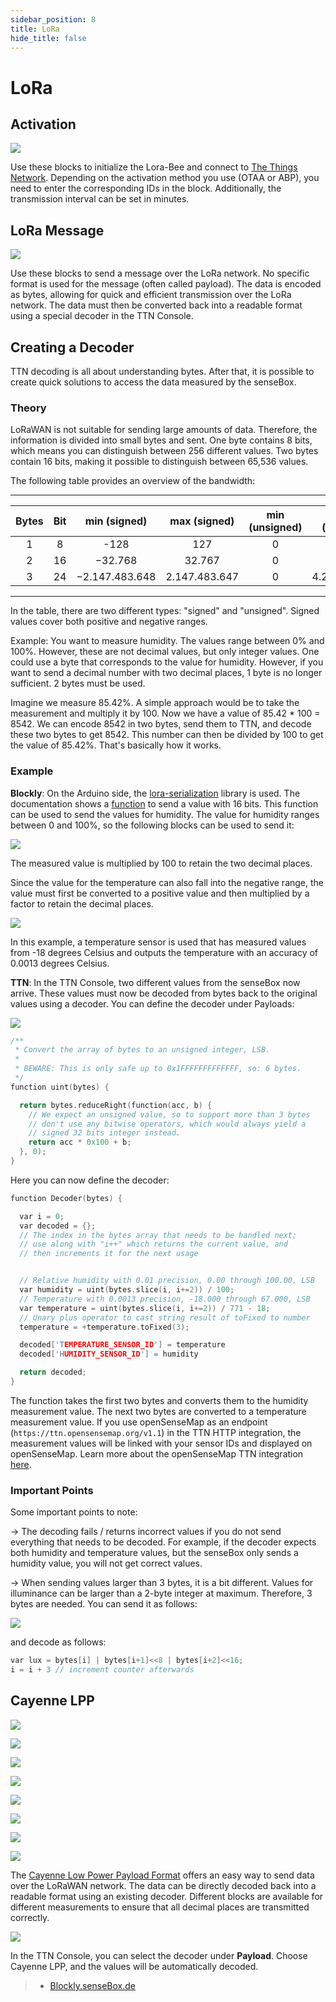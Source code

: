 ```yaml
---
sidebar_position: 8
title: LoRa
hide_title: false
---
```



# LoRa


## Activation

![](/img/blockly-bilder/lora/blockly-lora-1.svg)

Use these blocks to initialize the Lora-Bee and connect to [The Things Network](https://www.thethingsnetwork.org/). Depending on the activation method you use (OTAA or ABP), you need to enter the corresponding IDs in the block. Additionally, the transmission interval can be set in minutes.

## LoRa Message

![](/img/blockly-bilder/lora/blockly-lora-2.svg)

Use these blocks to send a message over the LoRa network. No specific format is used for the message (often called payload). The data is encoded as bytes, allowing for quick and efficient transmission over the LoRa network. The data must then be converted back into a readable format using a special decoder in the TTN Console.

## Creating a Decoder

TTN decoding is all about understanding bytes. After that, it is possible to create quick solutions to access the data measured by the senseBox.

### Theory
LoRaWAN is not suitable for sending large amounts of data. Therefore, the information is divided into small bytes and sent. One byte contains 8 bits, which means you can distinguish between 256 different values. Two bytes contain 16 bits, making it possible to distinguish between 65,536 values.


The following table provides an overview of the bandwidth:

______________________________________________________________________________
| Bytes | Bit | min (signed)   | max (signed)  | min (unsigned) | max (unsigned) |
| :-------: | :-----:|:----------------:|:---------------:|:----------------:|:----------------:|
| 1     | 8   | -128           | 127           | 0              | 255            |
| 2     | 16  | −32.768        | 32.767        | 0              | 65.535         |
| 3     | 24  | −2.147.483.648 | 2.147.483.647 | 0              | 4.294.967.295  |
______________________________________________________________________________

In the table, there are two different types: "signed" and "unsigned". Signed values cover both positive and negative ranges.

Example: You want to measure humidity. The values range between 0% and 100%. However, these are not decimal values, but only integer values. One could use a byte that corresponds to the value for humidity. However, if you want to send a decimal number with two decimal places, 1 byte is no longer sufficient. 2 bytes must be used.

Imagine we measure 85.42%. A simple approach would be to take the measurement and multiply it by 100. Now we have a value of 85.42 * 100 = 8542. We can encode 8542 in two bytes, send them to TTN, and decode these two bytes to get 8542. This number can then be divided by 100 to get the value of 85.42%. That's basically how it works.

### Example

__Blockly__:
On the Arduino side, the [lora-serialization](https://github.com/thesolarnomad/lora-serialization) library is used. The documentation shows a [function](https://github.com/thesolarnomad/lora-serialization#unsigned-16bit-integer-2-bytes) to send a value with 16 bits. This function can be used to send the values for humidity. The value for humidity ranges between 0 and 100%, so the following blocks can be used to send it:

![](/img/blockly-bilder/lora/blockly-lora-humidity.svg)

The measured value is multiplied by 100 to retain the two decimal places.

Since the value for the temperature can also fall into the negative range, the value must first be converted to a positive value and then multiplied by a factor to retain the decimal places.

![](/img/blockly-bilder/lora/blockly-lora-temperatur.svg)

In this example, a temperature sensor is used that has measured values from -18 degrees Celsius and outputs the temperature with an accuracy of 0.0013 degrees Celsius.

__TTN__:
In the TTN Console, two different values from the senseBox now arrive. These values must now be decoded from bytes back to the original values using a decoder. You can define the decoder under Payloads:

![](/img/blockly-bilder/lora/blockly-lora-13.png)


```cpp
/**
 * Convert the array of bytes to an unsigned integer, LSB.
 *
 * BEWARE: This is only safe up to 0x1FFFFFFFFFFFFF, so: 6 bytes.
 */
function uint(bytes) {

  return bytes.reduceRight(function(acc, b) {
    // We expect an unsigned value, so to support more than 3 bytes
    // don't use any bitwise operators, which would always yield a
    // signed 32 bits integer instead.
    return acc * 0x100 + b;
  }, 0);
}
```

Here you can now define the decoder:

```cpp
function Decoder(bytes) {

  var i = 0;
  var decoded = {};
  // The index in the bytes array that needs to be handled next;
  // use along with "i++" which returns the current value, and
  // then increments it for the next usage


  // Relative humidity with 0.01 precision, 0.00 through 100.00, LSB
  var humidity = uint(bytes.slice(i, i+=2)) / 100;
  // Temperature with 0.0013 precision, -18.000 through 67.000, LSB
  var temperature = uint(bytes.slice(i, i+=2)) / 771 - 18;
  // Unary plus operator to cast string result of toFixed to number
  temperature = +temperature.toFixed(3);

  decoded['TEMPERATURE_SENSOR_ID'] = temperature
  decoded['HUMIDITY_SENSOR_ID'] = humidity

  return decoded;
}
```

The function takes the first two bytes and converts them to the humidity measurement value. The next two bytes are converted to a temperature measurement value. If you use openSenseMap as an endpoint (`https://ttn.opensensemap.org/v1.1`) in the TTN HTTP integration, the measurement values will be linked with your sensor IDs and displayed on openSenseMap. Learn more about the openSenseMap TTN integration [here](https://sensebox.github.io/books-v2/osem/ttn_integration.html).

### Important Points
Some important points to note:

→ The decoding fails / returns incorrect values if you do not send everything that needs to be decoded. For example, if the decoder expects both humidity and temperature values, but the senseBox only sends a humidity value, you will not get correct values.

→ When sending values larger than 3 bytes, it is a bit different. Values for illuminance can be larger than a 2-byte integer at maximum. Therefore, 3 bytes are needed. You can send it as follows:

![](/img/blockly-bilder/lora/blockly-lora-illuminance.svg)


and decode as follows:
```cpp
var lux = bytes[i] | bytes[i+1]<<8 | bytes[i+2]<<16;
i = i + 3 // increment counter afterwards
```


## Cayenne LPP
![](/img/blockly-bilder/lora/blockly-lora-5.svg)

![](/img/blockly-bilder/lora/blockly-lora-6.svg)

![](/img/blockly-bilder/lora/blockly-lora-7.svg)

![](/img/blockly-bilder/lora/blockly-lora-8.svg)

![](/img/blockly-bilder/lora/blockly-lora-9.svg)

![](/img/blockly-bilder/lora/blockly-lora-10.svg)

![](/img/blockly-bilder/lora/blockly-lora-11.svg)

![](/img/blockly-bilder/lora/blockly-lora-12.svg)

The [Cayenne Low Power Payload Format](https://community.mydevices.com/t/cayenne-lpp-2-0/7510) offers an easy way to send data over the LoRaWAN network. The data can be directly decoded back into a readable format using an existing decoder. Different blocks are available for different measurements to ensure that all decimal places are transmitted correctly.

![](/img/blockly-bilder/lora/blockly-lora-14.png)
  
  







In the TTN Console, you can select the decoder under __Payload__. Choose Cayenne LPP, and the values will be automatically decoded.

> - [Blockly.senseBox.de](https://blockly.sensebox.de/)